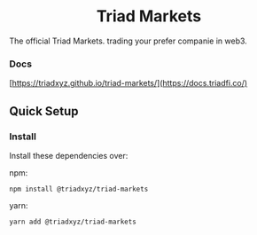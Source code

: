 <div align="center">
  <h1>Triad Markets</h1>
</div>

The official Triad Markets. trading your prefer companie in web3.

### Docs

[https://triadxyz.github.io/triad-markets/](https://docs.triadfi.co/)

## Quick Setup

### Install

Install these dependencies over:

npm:

```shell
npm install @triadxyz/triad-markets
```

yarn:

```shell
yarn add @triadxyz/triad-markets
```
